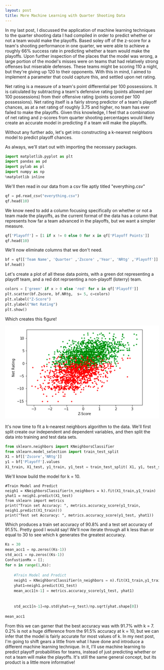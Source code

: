 ```yaml
---
layout: post
title: More Machine Learning with Quarter Shooting Data
---
```


In my last post, I discussed the application of machine learning techniques to the quarter shooting data I had compiled in order to predict whether or not a team would make the playoffs. Based soley off of the z-score for a team's shooting performance in one quarter, we were able to achieve a roughly 66% success rate in predicting whether a team would make the playoffs. Upon further inspection of the places that the model was wrong, a large portion of the model's misses were on teams that had relatively strong offenses but miserable defenses. These teams might be scoring 110 a night, but they're giving up 120 to their opponents. With this in mind, I aimed to implement a parameter that could capture this, and settled upon net rating.

Net rating is a measure of a team's point differential per 100 possessions. It is calculated by subtracting a team's defensive rating (points allowed per 100 possessions) from their offensive rating (points scored per 100 possessions). Net rating itself is a fairly strong predictor of a team's playoff chances, as at a net rating of roughly 3.75 and higher, no team has ever failed to make the playoffs. Given this knowledge, I feel that a combination of net rating and z-scores from quarter shooting percentages would likely create an accurate model in predicting if a team will make the playoffs.

Without any further ado, let's get into constructing a k-nearest neighbors model to predict playoff chances.

As always, we'll start out with importing the necessary packages.
```python
import matplotlib.pyplot as plt
import pandas as pd
import pylab as pl
import numpy as np
%matplotlib inline
```

We'll then read in our data from a csv file aptly titled "everything.csv"
```python
qf = pd.read_csv("everything.csv")
qf.head(10)
```

We know need to add a column focusing specifically on whether or not a team made the playoffs, as the current format of the data has a column that represents how far a team advanced in the playoffs, but we want a simpler measure.
```python
qf['Playoff'] = [1 if x != 0 else 0 for x in qf['Playoff Points']]
qf.head(10)
```

We'll now eliminate columns that we don't need.
```python
bf = qf[['Team Name', 'Quarter' ,'Zscore' ,'Year', 'NRtg' ,'Playoff']]
bf.head()
```

Let's create a plot of all these data points, with a green dot representing a playoff team, and a red dot reprsenting a non-playoff (loterry) team.
```python
colors = ['green' if x > 0 else 'red' for x in qf['Playoff']]
plt.scatter(bf.Zscore, bf.NRtg,  s= 5, c=colors)
plt.xlabel("Z-Score")
plt.ylabel("Net Rating")
plt.show()
```
Which creates this figure!

![Beautiful Figure](https://raw.githubusercontent.com/joshnoonan/joshnoonan.github.io/master/images/greenred.png)

It's now time to fit a k-nearest neighbors algorithm to the data. We'll first split create our independent and dependent variables, and then split the data into training and test data sets.
```python
from sklearn.neighbors import KNeighborsClassifier
from sklearn.model_selection import train_test_split
X1 = bf[['Zscore','NRtg']]
y1 = bf['Playoff'].values
X1_train, X1_test, y1_train, y1_test = train_test_split( X1, y1, test_size=0.2, random_state=4)
```

We'll know build the model for k = 10.
```pythonk = 10
#Train Model and Predict  
neigh1 = KNeighborsClassifier(n_neighbors = k).fit(X1_train,y1_train)
yhat1 = neigh1.predict(X1_test)
from sklearn import metrics
print("Train set Accuracy: ", metrics.accuracy_score(y1_train, neigh1.predict(X1_train)))
print("Test set Accuracy: ", metrics.accuracy_score(y1_test, yhat1))
```

Which produces a train set accuracy of 90.8% and a test set accuracy of 91.5%. Pretty good I would say! We'll now iterate through all k less than or equal to 30 to see which k generates the greatest accuracy.

```python
Ks = 30
mean_acc1 = np.zeros((Ks-1))
std_acc1 = np.zeros((Ks-1))
ConfustionMx = [];
for n in range(1,Ks):
    
    #Train Model and Predict  
    neigh1 = KNeighborsClassifier(n_neighbors = n).fit(X1_train,y1_train)
    yhat1=neigh1.predict(X1_test)
    mean_acc1[n-1] = metrics.accuracy_score(y1_test, yhat1)

    
    std_acc1[n-1]=np.std(yhat==y_test)/np.sqrt(yhat.shape[0])

mean_acc1
```

From this we can garner that the best accuracy was with 91.7% with k = 7. 0.2% is not a huge difference from the 91.5% accuracy at k = 10, but we can infer that the model is fairly accurate for most values of k. In my next post, I'm going to shift gears a little from what I have done and introduce a different machine learning technique. In it, I'll use machine learning to predict playoff probabilities for teams, instead of just predicting whether or not a team will make the playoffs. It's still the same general concept, but its product is a little more informative!
